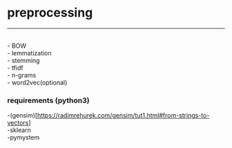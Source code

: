 # preprocessing
----
<br>
- BOW <br>
- lemmatization <br> 
- stemming <br>
- tfidf <br>
- n-grams <br>
- word2vec(optional) <br>

### requirements (python3)
-(gensim)[https://radimrehurek.com/gensim/tut1.html#from-strings-to-vectors] <br>
-sklearn <br>
-pymystem
